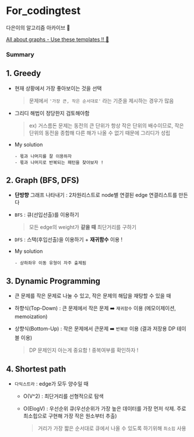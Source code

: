 # For_codingtest
다은이의 알고리즘 아카이브 📝   
       
[All about graphs - Use these templates !! 🌟](https://github.com/daeunni/For_codingtest/blob/main/all%20about%20graphs.md)

### Summary 
## 1. Greedy 

- 현재 상황에서 가장 좋아보이는 것을 선택 

  > 문제에서 `'가장 큰, 작은 순서대로'` 라는 기준을 제시하는 경우가 많음 

- 그리디 해법이 정당한지 검토해야함 
  > ex) 거스름돈 문제는 동전의 큰 단위가 항상 작은 단위의 배수이므로, 작은 단위의 동전을 종합해 다른 해가 나올 수 없기 때문에 그리디가 성립 

- My solution

      - 몫과 나머지를 잘 이용하자 
      - 몫과 나머지로 반복되는 패턴을 찾아보자 ! 


## 2. Graph (BFS, DFS) 

- **단방향** 그래프 나타내기 : 2차원리스트로 node별 연결된 edge 연결리스트를 만든다 

- `BFS` : 큐(선입선출)를 이용하기 
  > 모든 edge의 weight가 **같을 때** 최단거리를 구하기 

- `DFS` : 스택(후입선출)을 이용하기 + **재귀함수** 이용 ! 

- My solution 

      - 상하좌우 이동 유형이 자주 출제됨 


## 3. Dynamic Programming 

- 큰 문제를 작은 문제로 나눌 수 있고, 작은 문제의 해답을 재탕할 수 있을 때 
- 하향식(Top-Down) : 큰 문제에서 작은 문제 ➡️ `재귀함수` 이용 (메모이제이션, memoization)
- 상향식(Bottom-Up) : 작은 문제에서 큰문제 ➡️ `반복문` 이용 (결과 저장용 DP 테이블 이용) 

  > DP 문제인지 아는게 중요함 ! 중복여부를 확인하자 !



## 4. Shortest path

- `다익스트라` : edge가 모두 양수일 때
  - O(V^2) : 최단거리를 선형적으로 탐색
  - O(ElogV) : 우선순위 큐(우선순위가 가장 높은 데이터를 가장 먼저 삭제. 주로 최소힙으로 구현해 가장 작은 원소부터 추출)
  
      > 거리가 가장 짧은 순서대로 큐에서 나올 수 있도록 하기위해 `최소힙` 사용 

